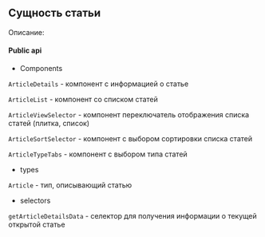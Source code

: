 ## Сущность статьи

Описание:

#### Public api

- Components

`ArticleDetails` - компонент с информацией о статье

`ArticleList` - компонент со списком статей

`ArticleViewSelector` - компонент переключатель отображения списка статей (плитка, список)

`ArticleSortSelector` - компонент с выбором сортировки списка статей

`ArticleTypeTabs` - компонент с выбором типа статей


- types

`Article` - тип, описывающий статью

- selectors

`getArticleDetailsData` - селектор для получения информации о текущей открытой статье


